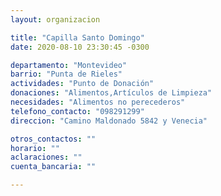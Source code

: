 ```yaml
---
layout: organizacion

title: "Capilla Santo Domingo"
date: 2020-08-10 23:30:45 -0300

departamento: "Montevideo"
barrio: "Punta de Rieles"
actividades: "Punto de Donación"
donaciones: "Alimentos,Artículos de Limpieza"
necesidades: "Alimentos no perecederos"
telefono_contacto: "098291299"
direccion: "Camino Maldonado 5842 y Venecia"

otros_contactos: ""
horario: ""
aclaraciones: ""
cuenta_bancaria: ""

---
```

